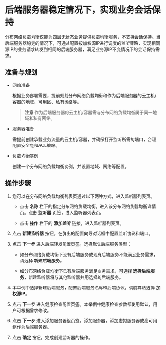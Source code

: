 # 后端服务器稳定情况下，实现业务会话保持

分布网络负载均衡仅能为四层无状态业务提供负载均衡服务，不支持会话保持。当后端服务器稳定的情况下，可通过配置按加权源IP进行调度的监听策略，实现相同源IP的业务请求转发到相同的后端服务器，满足业务源IP不变情况下的会话保持需求。

## 准备与规划

- 网络准备

  根据业务部署需要，提前规划分布网络负载均衡和作为后端服务器的云主机/容器的地域、可用区、私有网络等。

    > **注意**
 作为后端服务器的云主机/容器需与分布网络负载均衡属于同一地域和私有网络。

- 服务器准备

  需提前创建承载业务流量的云主机/容器，并确保打开监听所需的端口，合理配置安全组和ACL策略。

- 负载均衡实例

  创建一个分布网络负载均衡实例，并设置地域、网络等配置。

## 操作步骤
1. 您可以在分布网络负载均衡列表页通过以下两种方式，进入监听器列表页。

    - 点击 **名称**  栏下的指定分布网络负载均衡，进入该分布网络负载均衡详情页。点击 **监听器** 页签，进入监听器列表页。
 
    -  点击 **操作** 栏下的 **添加监听** 链接，进入监听器列表页。
 
2. 点击 **新建监听器** 按钮，在弹出的配置向导对话框中配置监听协议和端口。

3. 点击 **下一步** 进入后端转发配置页签。选择默认后端服务类型：
 
    - 如分布网络负载均衡下没有后端服务或现有后端服务不能满足业务需求，请选择 **新建后端服务**。
 
     - 如分布网络负载均衡下已有后端服务满足业务需求，可选择 **选择后端服务**，新建监听器将与其他监听器共用选择的后端服务。

4. 本举例中选择新建后端服务，配置后端服务名称和后端协议，调度算法选择 **加权源IP**。

5. 点击 **下一步** 进入健康检查配置页签。本举例中健康检查参数都使用默认，用户可根据需求修改。

6. 点击 **下一步** 进入添加服务器组页签。添加服务器，添加虚拟服务器或高可用组作为后端服务器。

7. 点击 **确定** 按钮，完成创建监听器的操作。



